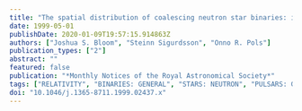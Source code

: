 ```yaml
---
title: "The spatial distribution of coalescing neutron star binaries: implications for gamma-ray bursts"
date: 1999-05-01
publishDate: 2020-01-09T19:57:15.914863Z
authors: ["Joshua S. Bloom", "Steinn Sigurdsson", "Onno R. Pols"]
publication_types: ["2"]
abstract: ""
featured: false
publication: "*Monthly Notices of the Royal Astronomical Society*"
tags: ["RELATIVITY", "BINARIES: GENERAL", "STARS: NEUTRON", "PULSARS: GENERAL", "GALAXIES: GENERAL", "GAMMA-RAYS: BURSTS", "Astrophysics", "General Relativity and Quantum Cosmology"]
doi: "10.1046/j.1365-8711.1999.02437.x"
---
```


